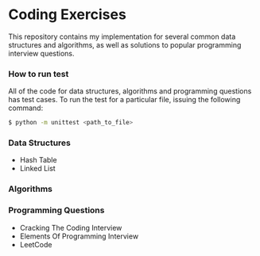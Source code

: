 # Coding Exercises

This repository contains my implementation for several common data structures and algorithms, as well as solutions to popular programming interview questions.

### How to run test
All of the code for data structures, algorithms and programming questions has test cases. To run the test for a particular file, issuing the following command:
```bash
$ python -m unittest <path_to_file>
```

### Data Structures
- Hash Table
- Linked List

### Algorithms

### Programming Questions

- Cracking The Coding Interview
- Elements Of Programming Interview
- LeetCode

